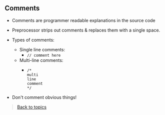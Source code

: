 ## Comments
- Comments are programmer readable explanations in the source code
- Preprocessor strips out comments & replaces them with a single space.

- Types of comments:
  - Single line comments:
    - `// comment here`  
  - Multi-line comments:
    - ```
      /*
      multi
      line 
      comment
      */
- Don't comment obvious things!
> [Back to topics](contents.md)
